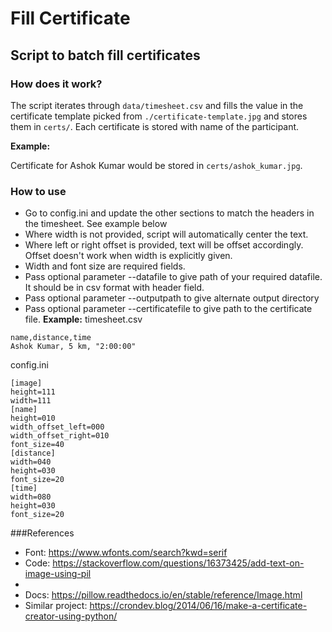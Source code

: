 # Fill Certificate

## Script to batch fill certificates

### How does it work?
The script iterates through `data/timesheet.csv` and fills the value in the certificate template picked from `./certificate-template.jpg` and stores them in `certs/`. 
Each certificate is stored with name of the participant.

__Example:__

Certificate for Ashok Kumar would be stored in `certs/ashok_kumar.jpg`.

### How to use
* Go to config.ini and update the other sections to match the headers in the timesheet. See example below
* Where width is not provided, script will automatically center the text.
* Where left or right offset is provided, text will be offset accordingly. Offset doesn't work when width is explicitly given.
* Width and font size are required fields.
* Pass optional parameter --datafile to give path of your required datafile. It should be in csv format with header field.
* Pass optional parameter --outputpath to give alternate output directory
* Pass optional parameter --certificatefile to give path to the certificate file.
__Example:__
timesheet.csv
```
name,distance,time
Ashok Kumar, 5 km, "2:00:00"
```
config.ini
```
[image]
height=111
width=111
[name]
height=010
width_offset_left=000
width_offset_right=010
font_size=40
[distance]
width=040
height=030
font_size=20
[time]
width=080
height=030
font_size=20
```

###References
* Font: https://www.wfonts.com/search?kwd=serif
* Code: https://stackoverflow.com/questions/16373425/add-text-on-image-using-pil
* 
* Docs: https://pillow.readthedocs.io/en/stable/reference/Image.html
* Similar project: https://crondev.blog/2014/06/16/make-a-certificate-creator-using-python/
